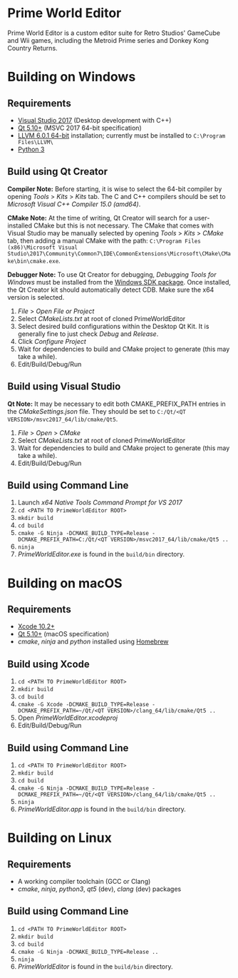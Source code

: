 # Prime World Editor
Prime World Editor is a custom editor suite for Retro Studios' GameCube and Wii games, including the
Metroid Prime series and Donkey Kong Country Returns.

# Building on Windows

## Requirements

* [Visual Studio 2017](https://visualstudio.microsoft.com/vs/) (Desktop development with C++)
* [Qt 5.10+](https://download.qt.io/official_releases/qt/) (MSVC 2017 64-bit specification)
* [LLVM 6.0.1 64-bit](http://releases.llvm.org/6.0.1/LLVM-6.0.1-win64.exe) installation; currently must be installed to `C:\Program Files\LLVM\`
* [Python 3](https://www.python.org/downloads/windows/)

## Build using Qt Creator

**Compiler Note:** Before starting, it is wise to select the 64-bit compiler by opening *Tools* > *Kits* > *Kits* tab.
The C and C++ compilers should be set to *Microsoft Visual C++ Compiler 15.0 (amd64)*.

**CMake Note:** At the time of writing, Qt Creator will search for a user-installed CMake but this is not necessary. 
The CMake that comes with Visual Studio may be manually selected by opening *Tools* > *Kits* > *CMake* tab, then adding
a manual CMake with the path:
`C:\Program Files (x86)\Microsoft Visual Studio\2017\Community\Common7\IDE\CommonExtensions\Microsoft\CMake\CMake\bin\cmake.exe`.

**Debugger Note:** To use Qt Creator for debugging, *Debugging Tools for Windows* must be installed from the
[Windows SDK package](https://developer.microsoft.com/en-us/windows/downloads/windows-10-sdk). Once installed,
the Qt Creator kit should automatically detect CDB. Make sure the x64 version is selected.

1. *File* > *Open File or Project*
2. Select *CMakeLists.txt* at root of cloned PrimeWorldEditor
3. Select desired build configurations within the Desktop Qt Kit. It is generally fine to just check *Debug* and *Release*.
4. Click *Configure Project*
5. Wait for dependencies to build and CMake project to generate (this may take a while).
6. Edit/Build/Debug/Run

## Build using Visual Studio

**Qt Note:** It may be necessary to edit both CMAKE_PREFIX_PATH entries in the *CMakeSettings.json* file.
They should be set to `C:/Qt/<QT VERSION>/msvc2017_64/lib/cmake/Qt5`.

1. *File* > *Open* > *CMake*
2. Select *CMakeLists.txt* at root of cloned PrimeWorldEditor
3. Wait for dependencies to build and CMake project to generate (this may take a while).
4. Edit/Build/Debug/Run

## Build using Command Line

1. Launch *x64 Native Tools Command Prompt for VS 2017*
2. `cd <PATH TO PrimeWorldEditor ROOT>`
3. `mkdir build`
4. `cd build`
5. `cmake -G Ninja -DCMAKE_BUILD_TYPE=Release -DCMAKE_PREFIX_PATH=C:/Qt/<QT VERSION>/msvc2017_64/lib/cmake/Qt5 ..`
6. `ninja`
7. *PrimeWorldEditor.exe* is found in the `build/bin` directory.

# Building on macOS

## Requirements

* [Xcode 10.2+](https://developer.apple.com/xcode/)
* [Qt 5.10+](https://download.qt.io/official_releases/qt/) (macOS specification)
* *cmake*, *ninja* and *python* installed using [Homebrew](https://brew.sh/)

## Build using Xcode

1. `cd <PATH TO PrimeWorldEditor ROOT>`
2. `mkdir build`
3. `cd build`
4. `cmake -G Xcode -DCMAKE_BUILD_TYPE=Release -DCMAKE_PREFIX_PATH=~/Qt/<QT VERSION>/clang_64/lib/cmake/Qt5 ..`
5. Open *PrimeWorldEditor.xcodeproj*
6. Edit/Build/Debug/Run

## Build using Command Line

1. `cd <PATH TO PrimeWorldEditor ROOT>`
2. `mkdir build`
3. `cd build`
4. `cmake -G Ninja -DCMAKE_BUILD_TYPE=Release -DCMAKE_PREFIX_PATH=~/Qt/<QT VERSION>/clang_64/lib/cmake/Qt5 ..`
5. `ninja`
6. *PrimeWorldEditor.app* is found in the `build/bin` directory.

# Building on Linux

## Requirements

* A working compiler toolchain (GCC or Clang)
* *cmake*, *ninja*, *python3*, *qt5* (dev), *clang* (dev) packages

## Build using Command Line

1. `cd <PATH TO PrimeWorldEditor ROOT>`
2. `mkdir build`
3. `cd build`
4. `cmake -G Ninja -DCMAKE_BUILD_TYPE=Release ..`
5. `ninja`
6. *PrimeWorldEditor* is found in the `build/bin` directory.
